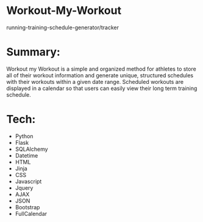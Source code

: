 # Workout-My-Workout
running-training-schedule-generator/tracker

# Summary:

Workout my Workout is a simple and organized method for athletes to store all of their workout information 
and generate unique, structured schedules with their workouts within a given date range.  Scheduled workouts are displayed in a calendar so that users can easily view their long term training schedule.

# Tech:
  - Python
  - Flask
  - SQLAlchemy
  - Datetime
  - HTML
  - Jinja
  - CSS
  - Javascript
  - Jquery
  - AJAX
  - JSON
  - Bootstrap
  - FullCalendar
